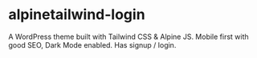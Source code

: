 # alpinetailwind-login
A WordPress theme built with Tailwind CSS &amp; Alpine JS. Mobile first with good SEO, Dark Mode enabled. Has signup / login.  
